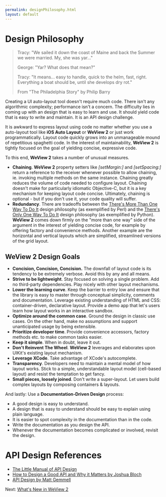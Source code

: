 ```yaml
---
permalink: designPhilosophy.html
layout: default
---
```


# Design Philosophy


<!-- TEMPLATE START -->

> Tracy: "We sailed it down the coast of Maine and back the Summer we were married.  My, she was yar..."
>
> George: "Yar?  What does that mean?"
>
> Tracy: "It means... easy to handle, quick to the helm, fast, right. Everything a boat should be, until she develops dry rot."
>
> From "The Philadelphia Story" by Philip Barry

Creating a UI auto-layout tool doesn't require much code.  There isn't any algorithmic complexity; performance isn't a concern.  The difficulty lies in coming up with an design that is easy to learn and use.  It should yield code that is easy to write and maintain. It is an API design challenge.

It is awkward to express layout using code no matter whether you use a auto-layout tool like **iOS Auto Layout** or **WeView 2** or just work programmatically.  Layout code quickly grows into an unmanageable mound of repetitious spaghetti code.  In the interest of maintainability, **WeView 2** is tightly focused on the goal of yielding concise, expressive code.

To this end, **WeView 2** takes a number of unusual measures.

* **Chaining**.  **WeView 2** property setters like _\[setMargin:\]_ and _\[setSpacing:\]_ return a reference to the receiver whenever possible to allow chaining, ie. invoking multiple methods on the same instance. Chaining greatly reduces the volume of code needed to configure layout. Chaining doesn't make for particularly idiomatic Objective-C, but it is a key mechanism for keeping layout code concise. Ultimately, chaining is optional - but if you don't use it, your code quality will suffer.
* **Redundancy**.  There are tradeoffs between the [There's More Than One Way To Do It](http://en.wikipedia.org/wiki/There's_more_than_one_way_to_do_it) design philosophy (as exemplified by Perl) and the [There's Only One Way To Do It](http://legacy.python.org/dev/peps/pep-0020/) design philosophy (as exemplified by Python). **WeView 2** comes down firmly on the "more than one way" side of the argument in the interest of yielding concise code, for example by offering factory and convenience methods.  Another example are the horizontal and vertical layouts which are simplified, streamlined versions of the grid layout.


## WeView 2 Design Goals

* **Concision, Concision, Concision.** The downfall of layout code is its tendency to be extremely verbose.  Avoid this by any and all means.
* __Strive to be lightweight__. Stay focused on solving a single problem. Add no third-party dependencies. Play nicely with other layout mechanisms.
* __Lower the learning curve__.  Keep the barrier to entry low and ensure that the library is easy to master through conceptual simplicity, comments and documentation. Leverage existing understanding of HTML and CSS: container-driven, declarative layout. Provide a demo app that let's users learn how  layout works in an interactive sandbox.
* __Optimize around the common case__. Ground the design in classic use cases. On the other hand, make no assumptions and support unanticipated usage by being extensible.
* __Prioritize developer time__. Provide convenience accessors, factory methods etc. to make common tasks easier.
* __Keep it simple__.  When in doubt, leave it out.
* __Don't Reinvent The Wheel__. **WeView 2** leverages and elaborates upon UIKit's existing layout mechanism.
* __Leverage XCode__. Take advantage of XCode's autocomplete.
* __Transparency__.  Developers need to maintain a mental model of how layout works.  Stick to a simple, understandable layout model (cell-based layout) and resist the temptation to get fancy.
* __Small pieces, loosely joined__.  Don't write a super-layout.  Let users build complex layouts by composing containers & layouts.

And lastly: Use a __Documentation-Driven Design__ process:

* A good design is easy to understand.  
* A design that is easy to understand should be easy to explain using plain language.  
* It is easier to spot complexity in the documentation than in the code.
* Write the documentation as you design the API.  
* Whenever the documentation becomes complicated or involved, revisit the design.

API Design References
===

* [The Little Manual of API Design](http://www4.in.tum.de/~blanchet/api-design.pdf)
* [How to Design a Good API and Why it Matters by Joshua Bloch](http://lcsd05.cs.tamu.edu/slides/keynote.pdf)
* [API Design by Matt Gemmell](http://mattgemmell.com/2012/05/24/api-design/)

<!-- TEMPLATE END -->

<p class="nextLink">Next:  <a href="whatsNewWeView2.html">What's New in WeView 2</a></p>